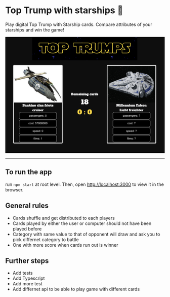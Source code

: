 # Top Trump with starships :space_invader:
Play digital Top Trump with Starship cards. Compare attributes of your starships and win the game!

![alt app](./screenshot.png)

--- 

## To run the app
run `npm start` at root level. Then, open [http://localhost:3000](http://localhost:3000) to view it in the browser.

## General rules
- Cards shuffle and get distributed to each players
- Cards played by either the user or computer should not have been played before
- Category with same value to that of opponent will draw and ask you to pick differnet category to battle
- One with more score when cards run out is winner


## Further steps 
- Add tests
- Add Typescript
- Add more test
- Add differnet api to be able to play game with different cards